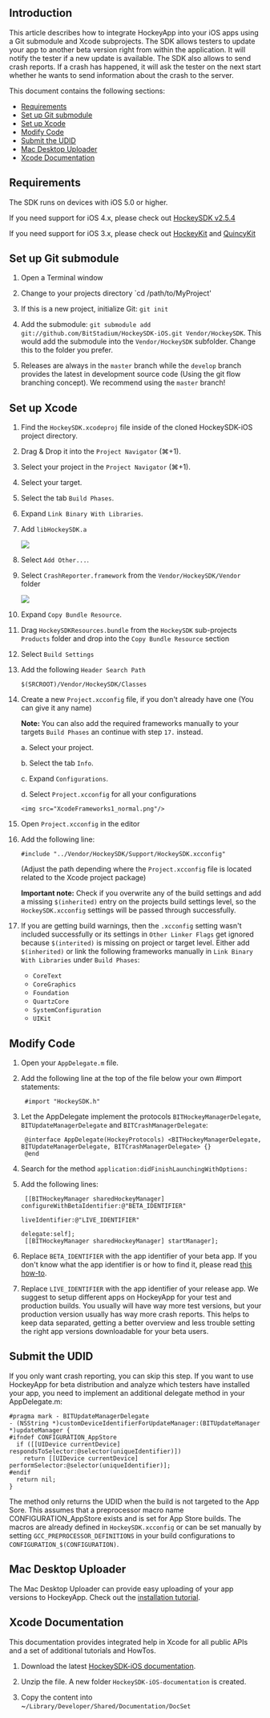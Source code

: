 
## Introduction

This article describes how to integrate HockeyApp into your iOS apps using a Git submodule and Xcode subprojects. The SDK allows testers to update your app to another beta version right from within the application. It will notify the tester if a new update is available. The SDK also allows to send crash reports. If a crash has happened, it will ask the tester on the next start whether he wants to send information about the crash to the server.

This document contains the following sections:

- [Requirements](#requirements)
- [Set up Git submodule](#download)
- [Set up Xcode](#xcode)
- [Modify Code](#modify)
- [Submit the UDID](#udid)
- [Mac Desktop Uploader](#mac)
- [Xcode Documentation](#documentation)

<a id="requirements"></a> 
## Requirements

The SDK runs on devices with iOS 5.0 or higher.

If you need support for iOS 4.x, please check out [HockeySDK v2.5.4](https://github.com/bitstadium/HockeySDK-iOS/downloads)

If you need support for iOS 3.x, please check out [HockeyKit](http://support.hockeyapp.net/kb/client-integration/beta-distribution-on-ios-hockeykit) and [QuincyKit](http://support.hockeyapp.net/kb/client-integration/crash-reporting-on-ios-quincykit)

<a id="download"></a> 
## Set up Git submodule

1. Open a Terminal window

2. Change to your projects directory `cd /path/to/MyProject'

3. If this is a new project, initialize Git: `git init`

4. Add the submodule: `git submodule add git://github.com/BitStadium/HockeySDK-iOS.git Vendor/HockeySDK`. This would add the submodule into the `Vendor/HockeySDK` subfolder. Change this to the folder you prefer.

5. Releases are always in the `master` branch while the `develop` branch provides the latest in development source code (Using the git flow branching concept). We recommend using the `master` branch!

<a id="xcode"></a> 
## Set up Xcode

1. Find the `HockeySDK.xcodeproj` file inside of the cloned HockeySDK-iOS project directory.

2. Drag & Drop it into the `Project Navigator` (⌘+1).

3. Select your project in the `Project Navigator` (⌘+1).

4. Select your target. 

5. Select the tab `Build Phases`.

6. Expand `Link Binary With Libraries`.

7. Add `libHockeySDK.a`

    <img src="XcodeLinkBinariesLib_normal.png"/>

8. Select `Add Other...`.

9. Select `CrashReporter.framework` from the `Vendor/HockeySDK/Vendor` folder

    <img src="XcodeFrameworks4_normal.png"/>

10. Expand `Copy Bundle Resource`.

11. Drag `HockeySDKResources.bundle` from the `HockeySDK` sub-projects `Products` folder and drop into the `Copy Bundle Resource` section

12. Select `Build Settings`

13. Add the following `Header Search Path`

    `$(SRCROOT)/Vendor/HockeySDK/Classes`

14. Create a new `Project.xcconfig` file, if you don't already have one (You can give it any name)

    **Note:** You can also add the required frameworks manually to your targets `Build Phases` an continue with step `17.` instead.

    a. Select your project.

    b. Select the tab `Info`.

    c. Expand `Configurations`.

    d. Select `Project.xcconfig` for all your configurations
    
        <img src="XcodeFrameworks1_normal.png"/>

15. Open `Project.xcconfig` in the editor

16. Add the following line:

    `#include "../Vendor/HockeySDK/Support/HockeySDK.xcconfig"`
    
    (Adjust the path depending where the `Project.xcconfig` file is located related to the Xcode project package)
    
    **Important note:** Check if you overwrite any of the build settings and add a missing `$(inherited)` entry on the projects build settings level, so the `HockeySDK.xcconfig` settings will be passed through successfully.
    
17. If you are getting build warnings, then the `.xcconfig` setting wasn't included successfully or its settings in `Other Linker Flags` get ignored because `$(interited)` is missing on project or target level. Either add `$(inherited)` or link the following frameworks manually in `Link Binary With Libraries` under `Build Phases`:
    - `CoreText`
    - `CoreGraphics`
    - `Foundation`
    - `QuartzCore`
    - `SystemConfiguration`
    - `UIKit`  


<a id="modify"></a> 
## Modify Code

1. Open your `AppDelegate.m` file.

2. Add the following line at the top of the file below your own #import statements:

        #import "HockeySDK.h"

3. Let the AppDelegate implement the protocols `BITHockeyManagerDelegate`, `BITUpdateManagerDelegate` and `BITCrashManagerDelegate`:

        @interface AppDelegate(HockeyProtocols) <BITHockeyManagerDelegate, BITUpdateManagerDelegate, BITCrashManagerDelegate> {}
        @end

4. Search for the method `application:didFinishLaunchingWithOptions:`

5. Add the following lines:

        [[BITHockeyManager sharedHockeyManager] configureWithBetaIdentifier:@"BETA_IDENTIFIER"
                                                             liveIdentifier:@"LIVE_IDENTIFIER"
                                                                   delegate:self];
        [[BITHockeyManager sharedHockeyManager] startManager];

6. Replace `BETA_IDENTIFIER` with the app identifier of your beta app. If you don't know what the app identifier is or how to find it, please read [this how-to](http://support.hockeyapp.net/kb/how-tos/how-to-find-the-app-identifier). 

7. Replace `LIVE_IDENTIFIER` with the app identifier of your release app. We suggest to setup different apps on HockeyApp for your test and production builds. You usually will have way more test versions, but your production version usually has way more crash reports. This helps to keep data separated, getting a better overview and less trouble setting the right app versions downloadable for your beta users.

<a id="udid"></a> 
## Submit the UDID

If you only want crash reporting, you can skip this step. If you want to use HockeyApp for beta distribution and analyze which testers have installed your app, you need to implement an additional delegate method in your AppDelegate.m:

    #pragma mark - BITUpdateManagerDelegate
    - (NSString *)customDeviceIdentifierForUpdateManager:(BITUpdateManager *)updateManager {
    #ifndef CONFIGURATION_AppStore
      if ([[UIDevice currentDevice] respondsToSelector:@selector(uniqueIdentifier)])
        return [[UIDevice currentDevice] performSelector:@selector(uniqueIdentifier)];
    #endif
      return nil;
    }
  
The method only returns the UDID when the build is not targeted to the App Sore. This assumes that a preprocessor macro name CONFIGURATION_AppStore exists and is set for App Store builds. The macros are already defined in `HockeySDK.xcconfig` or can be set manually by setting `GCC_PREPROCESSOR_DEFINITIONS` in your build configurations to `CONFIGURATION_$(CONFIGURATION)`.

<a id="mac"></a> 
## Mac Desktop Uploader

The Mac Desktop Uploader can provide easy uploading of your app versions to HockeyApp. Check out the [installation tutorial](Guide-Installation-Mac-App).

<a id="documentation"></a> 
## Xcode Documentation

This documentation provides integrated help in Xcode for all public APIs and a set of additional tutorials and HowTos.

1. Download the latest [HockeySDK-iOS documentation](https://github.com/bitstadium/HockeySDK-iOS/downloads).

2. Unzip the file. A new folder `HockeySDK-iOS-documentation` is created.

3. Copy the content into ~`/Library/Developer/Shared/Documentation/DocSet`

